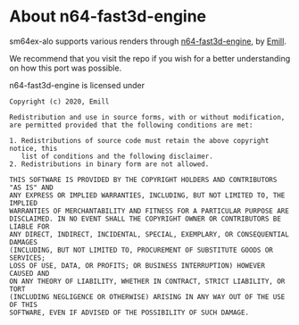 # About n64-fast3d-engine

sm64ex-alo supports various renders through [n64-fast3d-engine](https://github.com/Emill/n64-fast3d-engine/), by [Emill](https://github.com/Emill/).

We recommend that you visit the repo if you wish for a better understanding on how this port was possible.

n64-fast3d-engine is licensed under
```
Copyright (c) 2020, Emill

Redistribution and use in source forms, with or without modification,
are permitted provided that the following conditions are met:

1. Redistributions of source code must retain the above copyright notice, this
   list of conditions and the following disclaimer.
2. Redistributions in binary form are not allowed.

THIS SOFTWARE IS PROVIDED BY THE COPYRIGHT HOLDERS AND CONTRIBUTORS "AS IS" AND
ANY EXPRESS OR IMPLIED WARRANTIES, INCLUDING, BUT NOT LIMITED TO, THE IMPLIED
WARRANTIES OF MERCHANTABILITY AND FITNESS FOR A PARTICULAR PURPOSE ARE
DISCLAIMED. IN NO EVENT SHALL THE COPYRIGHT OWNER OR CONTRIBUTORS BE LIABLE FOR
ANY DIRECT, INDIRECT, INCIDENTAL, SPECIAL, EXEMPLARY, OR CONSEQUENTIAL DAMAGES
(INCLUDING, BUT NOT LIMITED TO, PROCUREMENT OF SUBSTITUTE GOODS OR SERVICES;
LOSS OF USE, DATA, OR PROFITS; OR BUSINESS INTERRUPTION) HOWEVER CAUSED AND
ON ANY THEORY OF LIABILITY, WHETHER IN CONTRACT, STRICT LIABILITY, OR TORT
(INCLUDING NEGLIGENCE OR OTHERWISE) ARISING IN ANY WAY OUT OF THE USE OF THIS
SOFTWARE, EVEN IF ADVISED OF THE POSSIBILITY OF SUCH DAMAGE.
```
